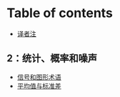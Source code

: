 # Table of contents

* [译者注](README.md)

## 2：统计、概率和噪声 <a id="2-tong-ji-gai-lv-he-zao-sheng"></a>

* [信号和图形术语](2-tong-ji-gai-lv-he-zao-sheng/xin-hao-he-tu-xing-shu-yu.md)
* [平均值与标准差](2-tong-ji-gai-lv-he-zao-sheng/untitled-1.md)


